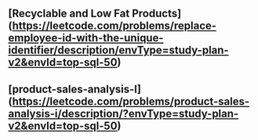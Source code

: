 ## [Recyclable and Low Fat Products] (https://leetcode.com/problems/replace-employee-id-with-the-unique-identifier/description/envType=study-plan-v2&envId=top-sql-50)

## [product-sales-analysis-I] (https://leetcode.com/problems/product-sales-analysis-i/description/?envType=study-plan-v2&envId=top-sql-50)